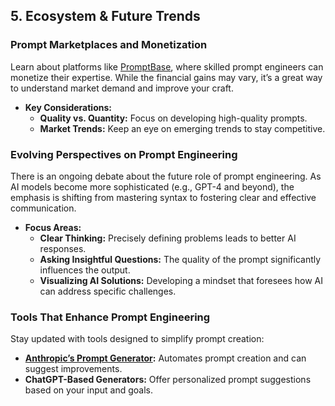 
## 5. **Ecosystem & Future Trends**

### Prompt Marketplaces and Monetization
Learn about platforms like [PromptBase](https://promptbase.com/), where skilled prompt engineers can monetize their expertise. While the financial gains may vary, it’s a great way to understand market demand and improve your craft.
- **Key Considerations:**
  - **Quality vs. Quantity:** Focus on developing high-quality prompts.
  - **Market Trends:** Keep an eye on emerging trends to stay competitive.

### Evolving Perspectives on Prompt Engineering
There is an ongoing debate about the future role of prompt engineering. As AI models become more sophisticated (e.g., GPT-4 and beyond), the emphasis is shifting from mastering syntax to fostering clear and effective communication.
- **Focus Areas:**
  - **Clear Thinking:** Precisely defining problems leads to better AI responses.
  - **Asking Insightful Questions:** The quality of the prompt significantly influences the output.
  - **Visualizing AI Solutions:** Developing a mindset that foresees how AI can address specific challenges.

### Tools That Enhance Prompt Engineering
Stay updated with tools designed to simplify prompt creation:
- **[Anthropic’s Prompt Generator](https://www.anthropic.com/news/prompt-generator):** Automates prompt creation and can suggest improvements.
- **ChatGPT-Based Generators:** Offer personalized prompt suggestions based on your input and goals.



